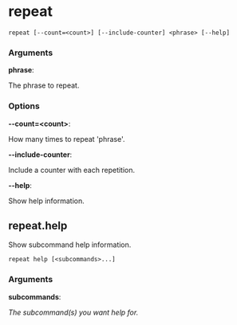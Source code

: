 # repeat

<!-- Generated by swift-argument-parser -->

```
repeat [--count=<count>] [--include-counter] <phrase> [--help]
```

### Arguments

**phrase**:

The phrase to repeat.


### Options

**--count=\<count\>**:

How many times to repeat 'phrase'.


**--include-counter**:

Include a counter with each repetition.


**--help**:

Show help information.


## repeat.help

Show subcommand help information.

```
repeat help [<subcommands>...]
```

### Arguments

**subcommands**:

*The subcommand(s) you want help for.*
